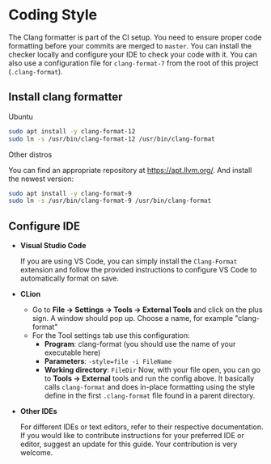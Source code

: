 # Coding Style

The Clang formatter is part of the CI setup. You need to ensure proper
code formatting before your commits are merged to `master`.
You can install the checker locally and configure your IDE to check
your code with it. You can also use a configuration file for ``clang-format-7``
from the root of this project (`.clang-format`).

## Install clang formatter

<!--hide_directive::::{tab-set}
:::{tab-item}hide_directive--> Ubuntu
<!--hide_directive:sync: tab1hide_directive-->

  ```bash
  sudo apt install -y clang-format-12
  sudo ln -s /usr/bin/clang-format-12 /usr/bin/clang-format
  ```

<!--hide_directive:::
:::{tab-item}hide_directive--> Other distros
<!--hide_directive:sync: tab2hide_directive-->

  You can find an appropriate repository at <https://apt.llvm.org/>.
  And install the newest version:

  ```bash
  sudo apt install -y clang-format-9
  sudo ln -s /usr/bin/clang-format-9 /usr/bin/clang-format
  ```

<!--hide_directive:::
::::hide_directive-->


## Configure IDE

- **Visual Studio Code**

  If you are using VS Code, you can simply install
  the `Clang-Format` extension and follow the provided
  instructions to configure VS Code to automatically format on save.

- **CLion**

  - Go to **File → Settings → Tools → External Tools** and click on the
    plus sign. A window should pop up. Choose a name, for example
    "clang-format"
  - For the Tool settings tab use this configuration:
    - **Program**: clang-format (you should use the name of your
      executable here)
    - **Parameters**: `-style=file -i FileName`
    - **Working directory**: `FileDir` Now, with your file open, you
      can go to **Tools → External** tools and run the config above.
      It basically calls `clang-format` and does in-place formatting
      using the style define in the first `.clang-format` file
      found in a parent directory.
- **Other IDEs**

  For different IDEs or text editors, refer to
  their respective documentation. If you would like to contribute
  instructions for your preferred IDE or editor, suggest an update for
  this guide. Your contribution is very welcome.
